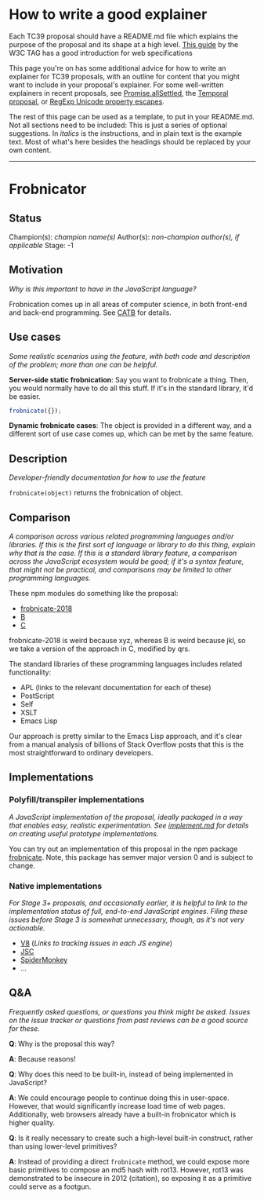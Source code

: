 # How to write a good explainer

Each TC39 proposal should have a README.md file which explains the purpose of the proposal and its shape at a high level. [This guide](https://github.com/w3ctag/w3ctag.github.io/blob/master/explainers.md) by the W3C TAG has a good introduction for web specifications

This page you're on has some additional advice for how to write an explainer for TC39 proposals, with an outline for content that you might want to include in your proposal's explainer. For some well-written explainers in recent proposals, see [Promise.allSettled](https://github.com/tc39/proposal-promise-allSettled), the [Temporal proposal](https://github.com/tc39/proposal-temporal), or [RegExp Unicode property escapes](https://github.com/tc39/proposal-regexp-unicode-property-escapes).

The rest of this page can be used as a template, to put in your README.md. Not all sections need to be included: This is just a series of optional suggestions. In *italics* is the instructions, and in plain text is the example text. Most of what's here besides the headings should be replaced by your own content.

----

# Frobnicator

## Status

Champion(s): *champion name(s)*
Author(s): *non-champion author(s), if applicable*
Stage: -1

## Motivation

*Why is this important to have in the JavaScript language?*

Frobnication comes up in all areas of computer science, in both front-end and back-end programming. See [CATB](http://catb.org/jargon/html/F/frobnicate.html) for details.

## Use cases

*Some realistic scenarios using the feature, with both code and description of the problem; more than one can be helpful.*

**Server-side static frobnication**: Say you want to frobnicate a thing. Then, you would normally have to do all this stuff. If it's in the standard library, it'd be easier.

```js
frobnicate({});
```

**Dynamic frobnicate cases**: The object is provided in a different way, and a different sort of use case comes up, which can be met by the same feature.

## Description

*Developer-friendly documentation for how to use the feature*

`frobnicate(object)` returns the frobnication of object.

## Comparison

*A comparison across various related programming languages and/or libraries. If this is the first sort of language or library to do this thing, explain why that is the case. If this is a standard library feature, a comparison across the JavaScript ecosystem would be good; if it's a syntax feature, that might not be practical, and comparisons may be limited to other programming languages.*

These npm modules do something like the proposal:
- [frobnicate-2018](https://www.npmjs.com/package/frobnicate-2018)
- [B](link)
- [C](link)

frobnicate-2018 is weird because xyz, whereas B is weird because jkl, so we take a version of the approach in C, modified by qrs.

The standard libraries of these programming languages includes related functionality:
- APL (links to the relevant documentation for each of these)
- PostScript
- Self
- XSLT
- Emacs Lisp

Our approach is pretty similar to the Emacs Lisp approach, and it's clear from a manual analysis of billions of Stack Overflow posts that this is the most straightforward to ordinary developers.

## Implementations

### Polyfill/transpiler implementations

*A JavaScript implementation of the proposal, ideally packaged in a way that enables easy, realistic experimentation. See [implement.md](https://github.com/tc39/how-we-work/blob/master/implement.md) for details on creating useful prototype implementations.*

You can try out an implementation of this proposal in the npm package [frobnicate](https://www.npmjs.com/package/frobnicate). Note, this package has semver major version 0 and is subject to change.

### Native implementations

*For Stage 3+ proposals, and occasionally earlier, it is helpful to link to the implementation status of full, end-to-end JavaScript engines. Filing these issues before Stage 3 is somewhat unnecessary, though, as it's not very actionable.*

- [V8]() (*Links to tracking issues in each JS engine*)
- [JSC]()
- [SpiderMonkey]()
- ...

## Q&A

*Frequently asked questions, or questions you think might be asked. Issues on the issue tracker or questions from past reviews can be a good source for these.*

**Q**: Why is the proposal this way?

**A**: Because reasons!

**Q**: Why does this need to be built-in, instead of being implemented in JavaScript?

**A**: We could encourage people to continue doing this in user-space. However, that would significantly increase load time of web pages. Additionally, web browsers already have a built-in frobnicator which is higher quality.

**Q**: Is it really necessary to create such a high-level built-in construct, rather than using lower-level primitives?

**A**: Instead of providing a direct `frobnicate` method, we could expose more basic primitives to compose an md5 hash with rot13. However, rot13 was demonstrated to be insecure in 2012 (citation), so exposing it as a primitive could serve as a footgun.
